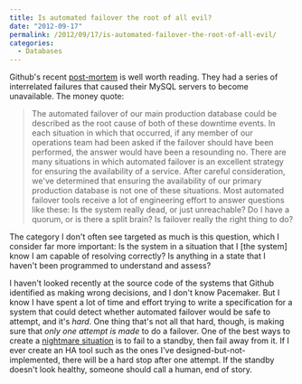 ```yaml
---
title: Is automated failover the root of all evil?
date: "2012-09-17"
permalink: /2012/09/17/is-automated-failover-the-root-of-all-evil/
categories:
  - Databases
---
```

Github's recent [post-mortem][1] is well worth reading. They had a series of interrelated failures that caused their MySQL servers to become unavailable. The money quote:

> The automated failover of our main production database could be described as the root cause of both of these downtime events. In each situation in which that occurred, if any member of our operations team had been asked if the failover should have been performed, the answer would have been a resounding no. There are many situations in which automated failover is an excellent strategy for ensuring the availability of a service. After careful consideration, we've determined that ensuring the availability of our primary production database is not one of these situations.
Most automated failover tools receive a lot of engineering effort to answer questions like these: Is the system really dead, or just unreachable? Do I have a quorum, or is there a split brain? Is failover really the right thing to do?

The category I don't often see targeted as much is this question, which I consider far more important: Is the system in a situation that I [the system] know I am capable of resolving correctly? Is anything in a state that I haven't been programmed to understand and assess?

I haven't looked recently at the source code of the systems that Github identified as making wrong decisions, and I don't know Pacemaker. But I know I have spent a lot of time and effort trying to write a specification for a system that could detect whether automated failover would be safe to attempt, and it's *hard*. One thing that's not all that hard, though, is making sure that *only one attempt is made* to do a failover. One of the best ways to create a [nightmare situation][2] is to fail to a standby, then fail away from it. If I ever create an HA tool such as the ones I've designed-but-not-implemented, there will be a hard stop after one attempt. If the standby doesn't look healthy, someone should call a human, end of story.

 [1]: https://github.com/blog/1261-github-availability-this-week
 [2]: http://www.xaprb.com/blog/2011/05/04/whats-wrong-with-mmm/
